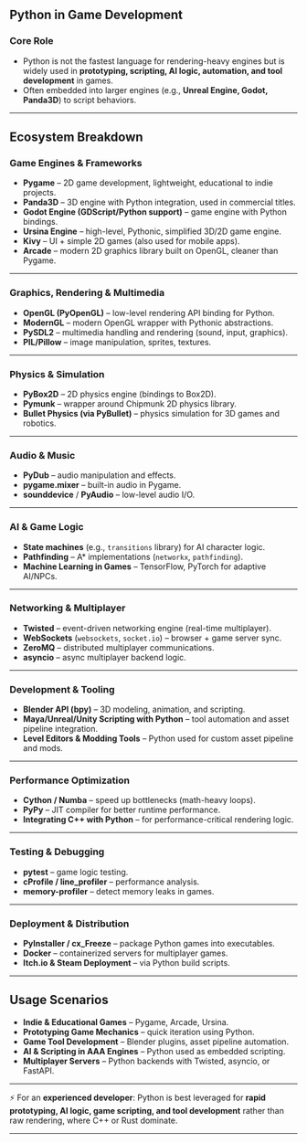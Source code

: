 
## Python in Game Development

### Core Role

* Python is not the fastest language for rendering-heavy engines but is widely used in **prototyping, scripting, AI logic, automation, and tool development** in games.
* Often embedded into larger engines (e.g., **Unreal Engine, Godot, Panda3D**) to script behaviors.

---

## Ecosystem Breakdown

### Game Engines & Frameworks

* **Pygame** – 2D game development, lightweight, educational to indie projects.
* **Panda3D** – 3D engine with Python integration, used in commercial titles.
* **Godot Engine (GDScript/Python support)** – game engine with Python bindings.
* **Ursina Engine** – high-level, Pythonic, simplified 3D/2D game engine.
* **Kivy** – UI + simple 2D games (also used for mobile apps).
* **Arcade** – modern 2D graphics library built on OpenGL, cleaner than Pygame.

---

### Graphics, Rendering & Multimedia

* **OpenGL (PyOpenGL)** – low-level rendering API binding for Python.
* **ModernGL** – modern OpenGL wrapper with Pythonic abstractions.
* **PySDL2** – multimedia handling and rendering (sound, input, graphics).
* **PIL/Pillow** – image manipulation, sprites, textures.

---

### Physics & Simulation

* **PyBox2D** – 2D physics engine (bindings to Box2D).
* **Pymunk** – wrapper around Chipmunk 2D physics library.
* **Bullet Physics (via PyBullet)** – physics simulation for 3D games and robotics.

---

### Audio & Music

* **PyDub** – audio manipulation and effects.
* **pygame.mixer** – built-in audio in Pygame.
* **sounddevice** / **PyAudio** – low-level audio I/O.

---

### AI & Game Logic

* **State machines** (e.g., `transitions` library) for AI character logic.
* **Pathfinding** – A\* implementations (`networkx`, `pathfinding`).
* **Machine Learning in Games** – TensorFlow, PyTorch for adaptive AI/NPCs.

---

### Networking & Multiplayer

* **Twisted** – event-driven networking engine (real-time multiplayer).
* **WebSockets** (`websockets`, `socket.io`) – browser + game server sync.
* **ZeroMQ** – distributed multiplayer communications.
* **asyncio** – async multiplayer backend logic.

---

### Development & Tooling

* **Blender API (bpy)** – 3D modeling, animation, and scripting.
* **Maya/Unreal/Unity Scripting with Python** – tool automation and asset pipeline integration.
* **Level Editors & Modding Tools** – Python used for custom asset pipeline and mods.

---

### Performance Optimization

* **Cython / Numba** – speed up bottlenecks (math-heavy loops).
* **PyPy** – JIT compiler for better runtime performance.
* **Integrating C++ with Python** – for performance-critical rendering logic.

---

### Testing & Debugging

* **pytest** – game logic testing.
* **cProfile / line\_profiler** – performance analysis.
* **memory-profiler** – detect memory leaks in games.

---

### Deployment & Distribution

* **PyInstaller / cx\_Freeze** – package Python games into executables.
* **Docker** – containerized servers for multiplayer games.
* **Itch.io & Steam Deployment** – via Python build scripts.

---

## Usage Scenarios

* **Indie & Educational Games** – Pygame, Arcade, Ursina.
* **Prototyping Game Mechanics** – quick iteration using Python.
* **Game Tool Development** – Blender plugins, asset pipeline automation.
* **AI & Scripting in AAA Engines** – Python used as embedded scripting.
* **Multiplayer Servers** – Python backends with Twisted, asyncio, or FastAPI.

---

⚡ For an **experienced developer**: Python is best leveraged for **rapid prototyping, AI logic, game scripting, and tool development** rather than raw rendering, where C++ or Rust dominate.

---

